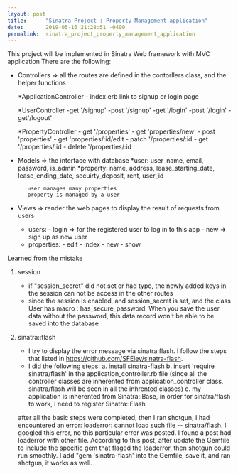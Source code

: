 ```yaml
---
layout: post
title:      "Sinatra Project : Property Management application"
date:       2019-05-16 21:28:51 -0400
permalink:  sinatra_project_property_management_application
---
```





This project will be implemented in Sinatra Web framework with MVC application
There are the following:
* Controllers => all the routes are defined in the contorllers class, and the helper functions

   *ApplicationController
	     - index.erb link to signup or login page
	    
	 *UserController
	     -get '/signup'
			 -post '/signup'
			 -get '/login'
			 -post '/login'
			 -get'/logout'
			 
	 *PropertyController
	     - get '/properties'
			 - get 'properties/new'
			 - post 'properties'
			 - get 'properties/:id/edit
			 - patch '/properties/:id
			 - get '/properties/:id
			 - delete '/properties/:id
	     
* Models => the interface with database
     *user: user_name, email, password, is_admin
		 *property: name, address, lease_starting_date, lease_ending_date, secuirty_deposit, rent, user_id
		 
		 user manages many properties
		 property is managed by a user
			
* Views => render the web pages to display the result of requests from users
   - users:
          -  login => for the registered user to log in to this app
          -  new => sign up as new user
    - properties:
          - edit
          - index
          - new
          - show

Learned from the mistake
1. session
     - if "session_secret" did not set or had typo, the newly added keys in the session can not be access in the other routes
     - since the session is enabled, and session_secret is set, and the class User has macro : has_secure_password. When you save the user data without the password, this data record won't be able to be saved into the database
2. sinatra::flash
     - I try to display the error message via sinatra flash. I follow the steps that listed in https://github.com/SFEley/sinatra-flash. 
     - I did the following steps:
         a. install sinatra-flash
				 b. insert 'require sinatra/flash' in the application_controller.rb file (since all the controller classes are inherented from application_controller class, sinatra/flash will be seen in all the inhrented classes)
				 c. my application is inherented from Sinatra::Base, in order for sinatra/flash to work, I need to register Sinatra::Flash

	after all the basic steps were completed, then I ran shotgun, I had encountered an error: loaderror: cannot load such file -- sinatra/flash. 
	I googled this error,  no this particular error was posted. 
	I found a post had loaderror with other file. According to this post, after update the Gemfile to include the specific gem that flaged the loaderror, then shotgun could run smoothly.
	I add "gem 'sinatra-flash' into the Gemfile, save it, and ran shotgun, it works as well. 
